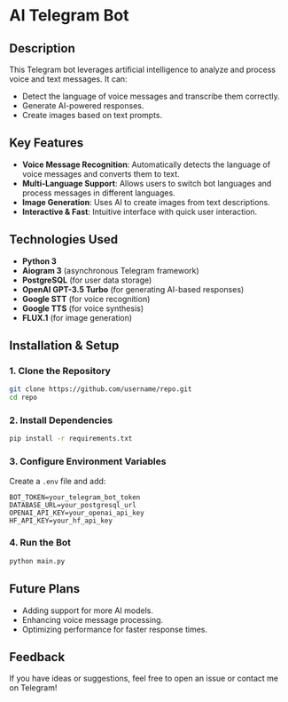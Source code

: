 # AI Telegram Bot

## Description
This Telegram bot leverages artificial intelligence to analyze and process voice and text messages. It can:
- Detect the language of voice messages and transcribe them correctly.
- Generate AI-powered responses.
- Create images based on text prompts.

##  Key Features
- **Voice Message Recognition**: Automatically detects the language of voice messages and converts them to text.
- **Multi-Language Support**: Allows users to switch bot languages and process messages in different languages.
- **Image Generation**: Uses AI to create images from text descriptions.
- **Interactive & Fast**: Intuitive interface with quick user interaction.

## Technologies Used
- **Python 3**
- **Aiogram 3** (asynchronous Telegram framework)
- **PostgreSQL** (for user data storage)
- **OpenAI GPT-3.5 Turbo** (for generating AI-based responses)
- **Google STT** (for voice recognition)
- **Google TTS** (for voice synthesis)
- **FLUX.1** (for image generation)

## Installation & Setup
### 1. Clone the Repository
```bash
git clone https://github.com/username/repo.git
cd repo
```

### 2. Install Dependencies
```bash
pip install -r requirements.txt
```

### 3. Configure Environment Variables
Create a `.env` file and add:
```
BOT_TOKEN=your_telegram_bot_token
DATABASE_URL=your_postgresql_url
OPENAI_API_KEY=your_openai_api_key
HF_API_KEY=your_hf_api_key
```

### 4. Run the Bot
```bash
python main.py
```

## Future Plans
- Adding support for more AI models.
- Enhancing voice message processing.
- Optimizing performance for faster response times.

## Feedback
If you have ideas or suggestions, feel free to open an issue or contact me on Telegram!

